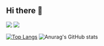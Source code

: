 ## Hi there 👋

<!--
**mun-gio/mun-gio** is a ✨ _special_ ✨ repository because its `README.md` (this file) appears on your GitHub profile.

Here are some ideas to get you started:

- 🔭 I’m currently working on ...
- 🌱 I’m currently learning ...
- 👯 I’m looking to collaborate on ...
- 🤔 I’m looking for help with ...
- 💬 Ask me about ...
- 📫 How to reach me: ...
- 😄 Pronouns: ...
- ⚡ Fun fact: ...
-->
<img src="https://capsule-render.vercel.app/api?type=waving&height=300&color=BDBDC8&height=150&section=header" />
<a href="https://www.instagram.com/"><img src="https://img.shields.io/badge/Instagram-E4405F?style=flat-square&logo=Instagram&logoColor=white"/>
</a>

[![Top Langs](https://github-readme-stats.vercel.app/api/top-langs/?username=mun-gio)](https://github.com/anuraghazra/github-readme-stats)
![Anurag's GitHub stats](https://github-readme-stats.vercel.app/api?username=mun-gio&hide=contribs,prs&show_icons=true&theme=graywhite)
